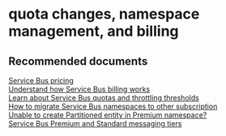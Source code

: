 <properties
	pageTitle="quota changes, namespace management, and billing"
	description="quota changes, namespace management, and billing"
	service="microsoft.servicebus"
	resource="namespaces"
	authors="aashu"
	displayOrder=""
	selfHelpType="generic"
	supportTopicIds="32421026"
	resourceTags=""
	productPesIds="13186"
	cloudEnvironments="public,BlackForest,Fairfax"
	articleId="0c96df8e-d26c-4c6d-8fc5-c944fae6d806"
	ownershipId="AzureMessaging_Common"
/>

# quota changes, namespace management, and billing

## **Recommended documents**
[Service Bus pricing](https://azure.microsoft.com/pricing/details/service-bus/)<br>
[Understand how Service Bus billing works](https://blogs.msdn.microsoft.com/servicebus/2018/02/09/azure-service-bus-billing-vs-metrics-vs-current-monthly-cost/)<br>
[Learn about Service Bus quotas and throttling thresholds](https://azure.microsoft.com/documentation/articles/service-bus-quotas/)<br>
[How to migrate Service Bus namespaces to other subscription](https://azure.microsoft.com/documentation/articles/service-bus-powershell-how-to-provision/#migrate-a-namespace-to-another-azure-subscription)<br>
[Unable to create Partitioned entity in Premium namespace?](https://docs.microsoft.com/azure/service-bus-messaging/service-bus-partitioning)<br>
[Service Bus Premium and Standard messaging tiers](https://docs.microsoft.com/azure/service-bus-messaging/service-bus-premium-messaging)<br>